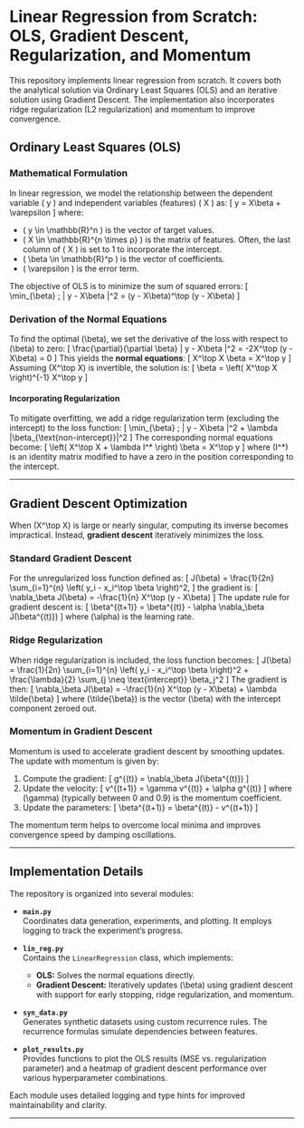 # Linear Regression from Scratch: OLS, Gradient Descent, Regularization, and Momentum

This repository implements linear regression from scratch. It covers both the analytical solution via Ordinary Least Squares (OLS) and an iterative solution using Gradient Descent. The implementation also incorporates ridge regularization (L2 regularization) and momentum to improve convergence. 

## Ordinary Least Squares (OLS)

### Mathematical Formulation

In linear regression, we model the relationship between the dependent variable \( y \) and independent variables (features) \( X \) as:
\[
y = X\beta + \varepsilon
\]
where:
- \( y \in \mathbb{R}^n \) is the vector of target values.
- \( X \in \mathbb{R}^{n \times p} \) is the matrix of features. Often, the last column of \( X \) is set to 1 to incorporate the intercept.
- \( \beta \in \mathbb{R}^p \) is the vector of coefficients.
- \( \varepsilon \) is the error term.

The objective of OLS is to minimize the sum of squared errors:
\[
\min_{\beta} \; \| y - X\beta \|^2 = (y - X\beta)^\top (y - X\beta)
\]

### Derivation of the Normal Equations

To find the optimal \(\beta\), we set the derivative of the loss with respect to \(\beta\) to zero:
\[
\frac{\partial}{\partial \beta} \| y - X\beta \|^2 = -2X^\top (y - X\beta) = 0
\]
This yields the **normal equations**:
\[
X^\top X \beta = X^\top y
\]
Assuming \(X^\top X\) is invertible, the solution is:
\[
\beta = \left( X^\top X \right)^{-1} X^\top y
\]

#### Incorporating Regularization

To mitigate overfitting, we add a ridge regularization term (excluding the intercept) to the loss function:
\[
\min_{\beta} \; \| y - X\beta \|^2 + \lambda \|\beta_{\text{non-intercept}}\|^2
\]
The corresponding normal equations become:
\[
\left( X^\top X + \lambda I^* \right) \beta = X^\top y
\]
where \(I^*\) is an identity matrix modified to have a zero in the position corresponding to the intercept.

---

## Gradient Descent Optimization

When \(X^\top X\) is large or nearly singular, computing its inverse becomes impractical. Instead, **gradient descent** iteratively minimizes the loss.

### Standard Gradient Descent

For the unregularized loss function defined as:
\[
J(\beta) = \frac{1}{2n} \sum_{i=1}^{n} \left( y_i - x_i^\top \beta \right)^2,
\]
the gradient is:
\[
\nabla_\beta J(\beta) = -\frac{1}{n} X^\top (y - X\beta)
\]
The update rule for gradient descent is:
\[
\beta^{(t+1)} = \beta^{(t)} - \alpha \nabla_\beta J(\beta^{(t)})
\]
where \(\alpha\) is the learning rate.

### Ridge Regularization

When ridge regularization is included, the loss function becomes:
\[
J(\beta) = \frac{1}{2n} \sum_{i=1}^{n} \left( y_i - x_i^\top \beta \right)^2 + \frac{\lambda}{2} \sum_{j \neq \text{intercept}} \beta_j^2
\]
The gradient is then:
\[
\nabla_\beta J(\beta) = -\frac{1}{n} X^\top (y - X\beta) + \lambda \tilde{\beta}
\]
where \(\tilde{\beta}\) is the vector \(\beta\) with the intercept component zeroed out.

### Momentum in Gradient Descent

Momentum is used to accelerate gradient descent by smoothing updates. The update with momentum is given by:
1. Compute the gradient:
   \[
   g^{(t)} = \nabla_\beta J(\beta^{(t)})
   \]
2. Update the velocity:
   \[
   v^{(t+1)} = \gamma v^{(t)} + \alpha g^{(t)}
   \]
   where \(\gamma\) (typically between 0 and 0.9) is the momentum coefficient.
3. Update the parameters:
   \[
   \beta^{(t+1)} = \beta^{(t)} - v^{(t+1)}
   \]

The momentum term helps to overcome local minima and improves convergence speed by damping oscillations.

---

## Implementation Details

The repository is organized into several modules:

- **`main.py`**  
  Coordinates data generation, experiments, and plotting. It employs logging to track the experiment’s progress.

- **`lin_reg.py`**  
  Contains the `LinearRegression` class, which implements:
  - **OLS:** Solves the normal equations directly.
  - **Gradient Descent:** Iteratively updates \(\beta\) using gradient descent with support for early stopping, ridge regularization, and momentum.

- **`syn_data.py`**  
  Generates synthetic datasets using custom recurrence rules. The recurrence formulas simulate dependencies between features.

- **`plot_results.py`**  
  Provides functions to plot the OLS results (MSE vs. regularization parameter) and a heatmap of gradient descent performance over various hyperparameter combinations.

Each module uses detailed logging and type hints for improved maintainability and clarity.

---
